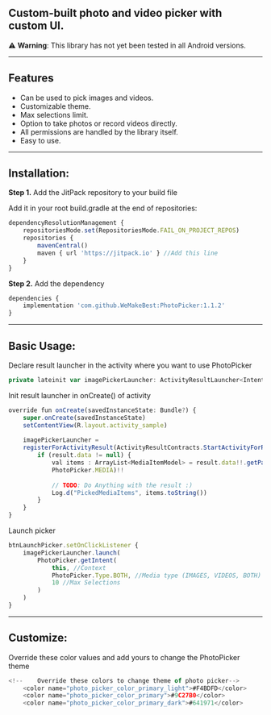 Custom-built photo and video picker with custom UI.
--------

⚠️ **Warning**: This library has not yet been tested in all Android versions.

---
**Features**
--------

* Can be used to pick images and videos.
* Customizable theme.
* Max selections limit.
* Option to take photos or record videos directly.
* All permissions are handled by the library itself.
* Easy to use.

---

**Installation:**
--------

**Step 1.** Add the JitPack repository to your build file

Add it in your root build.gradle at the end of repositories:

```ts
dependencyResolutionManagement {
    repositoriesMode.set(RepositoriesMode.FAIL_ON_PROJECT_REPOS)
    repositories {
        mavenCentral()
        maven { url 'https://jitpack.io' } //Add this line
    }
}
```

**Step 2.** Add the dependency

```ts
dependencies {
    implementation 'com.github.WeMakeBest:PhotoPicker:1.1.2'
}
```

---

**Basic Usage:**
--------

Declare result launcher in the activity where you want to use PhotoPicker

```ts
private lateinit var imagePickerLauncher: ActivityResultLauncher<Intent>
```

Init result launcher in onCreate() of activity

```ts
override fun onCreate(savedInstanceState: Bundle?) {
    super.onCreate(savedInstanceState)
    setContentView(R.layout.activity_sample)
    
    imagePickerLauncher =
    registerForActivityResult(ActivityResultContracts.StartActivityForResult()) { result ->
        if (result.data != null) {
            val items : ArrayList<MediaItemModel> = result.data!!.getParcelableArrayListExtra(
            PhotoPicker.MEDIA)!!
            
            // TODO: Do Anything with the result :)
            Log.d("PickedMediaItems", items.toString())
        }
    }
}
```

Launch picker

```ts
btnLaunchPicker.setOnClickListener {
    imagePickerLauncher.launch(
        PhotoPicker.getIntent(
            this, //Context
            PhotoPicker.Type.BOTH, //Media type (IMAGES, VIDEOS, BOTH)
            10 //Max Selections
        )
    )
}
```

---

**Customize:**
--------

Override these color values and add yours to change the PhotoPicker theme

```ts
<!--    Override these colors to change theme of photo picker-->
    <color name="photo_picker_color_primary_light">#F4BDFD</color>
    <color name="photo_picker_color_primary">#9C27B0</color>
    <color name="photo_picker_color_primary_dark">#641971</color>
```
